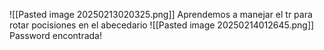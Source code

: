 ![[Pasted image 20250213020325.png]]
Aprendemos a manejar el tr para rotar pocisiones en el abecedario
![[Pasted image 20250214012645.png]]
Password encontrada!